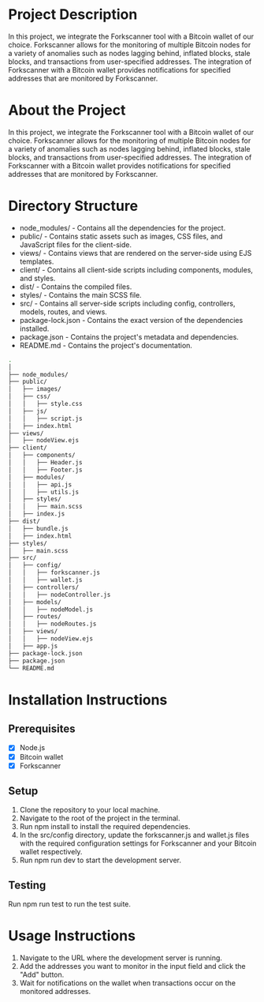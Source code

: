 # Project Description
In this project, we integrate the Forkscanner tool with a Bitcoin wallet of our choice. Forkscanner allows for the monitoring of multiple Bitcoin nodes for a variety of anomalies such as nodes lagging behind, inflated blocks, stale blocks, and transactions from user-specified addresses. The integration of Forkscanner with a Bitcoin wallet provides notifications for specified addresses that are monitored by Forkscanner.

# About the Project
In this project, we integrate the Forkscanner tool with a Bitcoin wallet of our choice. Forkscanner allows for the monitoring of multiple Bitcoin nodes for a variety of anomalies such as nodes lagging behind, inflated blocks, stale blocks, and transactions from user-specified addresses. The integration of Forkscanner with a Bitcoin wallet provides notifications for specified addresses that are monitored by Forkscanner.

# Directory Structure
- node_modules/ - Contains all the dependencies for the project.
- public/ - Contains static assets such as images, CSS files, and JavaScript files for the client-side.
- views/ - Contains views that are rendered on the server-side using EJS templates.
- client/ - Contains all client-side scripts including components, modules, and styles.
- dist/ - Contains the compiled files.
- styles/ - Contains the main SCSS file.
- src/ - Contains all server-side scripts including config, controllers, models, routes, and views.
- package-lock.json - Contains the exact version of the dependencies installed.
- package.json - Contains the project's metadata and dependencies.
- README.md - Contains the project's documentation.

```bash
.
│
├── node_modules/
├── public/
│   ├── images/
│   ├── css/
│   │   ├── style.css
│   ├── js/
│   │   ├── script.js
│   ├── index.html
├── views/
│   ├── nodeView.ejs
├── client/
│   ├── components/
│   │   ├── Header.js
│   │   ├── Footer.js
│   ├── modules/
│   │   ├── api.js
│   │   ├── utils.js
│   ├── styles/
│   │   ├── main.scss
│   ├── index.js
├── dist/
│   ├── bundle.js
│   ├── index.html
├── styles/
│   ├── main.scss
├── src/
│   ├── config/
│   │   ├── forkscanner.js
│   │   ├── wallet.js
│   ├── controllers/
│   │   ├── nodeController.js
│   ├── models/
│   │   ├── nodeModel.js
│   ├── routes/
│   │   ├── nodeRoutes.js
│   ├── views/
│   │   ├── nodeView.ejs
│   ├── app.js
├── package-lock.json
├── package.json
└── README.md

```

# Installation Instructions

## Prerequisites
- [x] Node.js
- [x] Bitcoin wallet
- [x] Forkscanner

## Setup
1. Clone the repository to your local machine.
2. Navigate to the root of the project in the terminal.
3. Run npm install to install the required dependencies.
4. In the src/config directory, update the forkscanner.js and wallet.js files with the required configuration settings for Forkscanner and your Bitcoin wallet            respectively.
5. Run npm run dev to start the development server.

## Testing
Run npm run test to run the test suite.

# Usage Instructions
1. Navigate to the URL where the development server is running.
2. Add the addresses you want to monitor in the input field and click the "Add" button.
3. Wait for notifications on the wallet when transactions occur on the monitored addresses.
